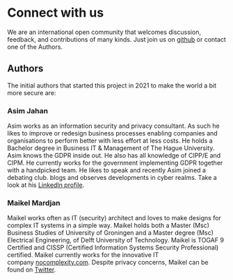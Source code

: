 # Connect with us

We are an international open community that welcomes discussion, feedback, and contributions of many kinds. Just join us on [github](https://github.com/nocomplexity/securitybydesign) or contact one of the Authors.

## Authors

The initial authors that started this project in 2021 to make the world a bit more secure are:

### Asim Jahan

Asim works as an information security and privacy consultant. As such he likes to improve or redesign business processes enabling companies and organisations to perform better with less effort at less costs. He holds a Bachelor degree in Business IT & Management of The Hague University. Asim knows the GDPR inside out. He also has all knowledge of CIPP/E and CIPM. He currently works for the government implementing GDPR together with a handpicked team. He likes to speak and recently Asim joined a debating club. blogs and observes developments in cyber realms. Take a look at his [LinkedIn profile](https://nl.linkedin.com/in/asimjahan).

### Maikel Mardjan

Maikel works often as IT (security) architect and loves to make designs for complex IT systems in a simple way. Maikel holds both a Master (Msc) Business Studies of University of Groningen and a Master degree (Msc) Electrical Engineering, of Delft University of Technology. Maikel is TOGAF 9 Certified and CISSP (Certified Information Systems Security Professional) certified. Maikel currently works for the innovative IT company [nocomplexity.com](https://nocomplexity.com/). Despite privacy concerns, Maikel can be found on [Twitter](https://twitter.com/maikelmardjan).
